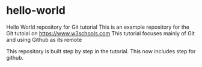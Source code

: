 # hello-world
Hello World repository for Git tutorial
This is an example repository for the Git tutoial on https://www.w3schools.com
This tutorial focuses mainly of Git and using Github as its remote

This repository is built step by step in the tutorial.
This now includes step for github.
